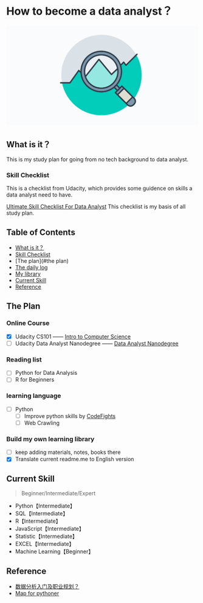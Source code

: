 # How to become a data analyst？
![Become a data analyst!](extras/Data-Analyst.png)

## What is it？
This is my study plan for going from no tech background to data analyst.

### Skill Checklist
This is a checklist from Udacity, which provides some guidence on skills a data analyst need to have.

[Ultimate Skill Checklist For Data Analyst](skillchecklist.md)
This checklist is my basis of all study plan.

## Table of Contents
- [What is it？](#what-is-it)
- [Skill Checklist](skill-checklist)
- [The plan](#the plan)
- [The daily log](dailylog.md)
- [My library](https://github.com/clarkyu2016/Become-a-Data-Analyst/tree/master/library)
- [Current Skill](#current-skill)
- [Reference](#reference)



## The Plan

### Online Course
  - [x] Udacity CS101 —— [Intro to Computer Science](https://www.udacity.com/course/intro-to-computer-science--cs101)
  - [ ] Udacity Data Analyst Nanodegree —— [Data Analyst Nanodegree](https://www.udacity.com/course/data-analyst-nanodegree--nd002)

### Reading list
  - [ ] Python for Data Analysis
  - [ ] R for Beginners

### learning language
  - [ ] Python
    - [ ] Improve python skills by [CodeFights](https://codefights.com/)
    - [ ] Web Crawling

### Build my own learning library
  - [ ] keep adding materials, notes, books there
  - [x] Translate current readme.me to English version

## Current Skill
> Beginner/Intermediate/Expert

- Python【Intermediate】
- SQL【Intermediate】
- R【Intermediate】
- JavaScript【Intermediate】
- Statistic【Intermediate】
- EXCEL【Intermediate】
- Machine Learning【Beginner】


## Reference

- [数据分析入门及职业规划？](https://www.zhihu.com/question/28945531)
- [Map for pythoner](https://github.com/hhstore/v2coder/tree/master/Pythoner)
